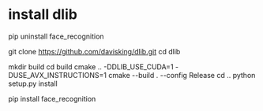 # install dlib

pip uninstall face_recognition

git clone https://github.com/davisking/dlib.git
cd dlib

mkdir build
cd build
cmake .. -DDLIB_USE_CUDA=1 -DUSE_AVX_INSTRUCTIONS=1
cmake --build . --config Release
cd ..
python setup.py install

pip install face_recognition
